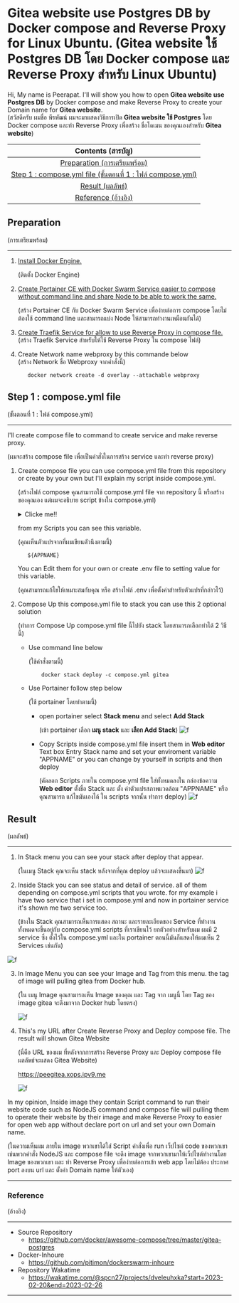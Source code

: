 # Gitea website use Postgres DB by Docker compose and Reverse Proxy for Linux Ubuntu. (Gitea website ใช้ Postgres DB โดย Docker compose และ Reverse Proxy สำหรับ Linux Ubuntu)

Hi, My name is Peerapat. I'll will show you how to open **Gitea website use Postgres DB** by Docker compose and make Reverse Proxy to create your Domain name for **Gitea website**.         
(สวัสดีครับ ผมชื่อ พีรพัฒน์ ผมจะมาแสดงวิธีการเปิด **Gitea website ใช้ Postgres** โดย Docker compose และทำ Reverse Proxy เพื่อสร้าง ชื่อโดเมน ของคุณเองสำหรับ **Gitea website**)

|**Contents (สารบัญ)**|
| :-: |
| [Preparation (การเตรียมพร้อม)](#preparation) |
|[Step 1 : compose.yml file (ขั้นตอนที่ 1 : ไฟล์ compose.yml)](#step-1--composeyml-file)|
|[Result (ผลลัพธ์)](#result)|
|[Reference (อ้างอิง)](#reference)|

## Preparation 
(การเตรียมพร้อม)

---
1. [Install Docker Engine.](https://github.com/pitimon/dockerswarm-inhoure) 

     (ติดตั้ง Docker Engine)
2. [Create Portainer CE with Docker Swarm Service easier to compose without command line and share Node to be able to work the same.](https://github.com/pitimon/dockerswarm-inhoure) 

     (สร้าง Portainer CE กับ Docker Swarm Service เพื่อง่ายต่อการ compose โดยไม่ต้องใช้ command line และสามารถแบ่ง Node ให้สามารถทำงานเหมือนกันได้)
3. [Create Traefik Service for allow to use Reverse Proxy in compose file.](https://github.com/pitimon/dockerswarm-inhoure/tree/main/ep03-traefik)  
(สร้าง Traefik Service สำหรับให้ใช้ Reverse Proxy ใน compose ไฟล์)
4. Create Network name webproxy by this commande below      
(สร้าง Network ชื่อ Webproxy จากคำสั่งนี้)

          docker network create -d overlay --attachable webproxy
## Step 1 : compose.yml file 
(ขั้นตอนที่ 1 : ไฟล์ compose.yml)

---
I'll create compose file to command to create service and make reverse proxy. 

(ผมจะสร้าง compose file เพื่อเป็นคำสั่งในการสร้าง service และทำ reverse proxy)
1. Create compose file you can use compose.yml file from this repository or create by your own but I'll explain my script inside compose.yml. 

     (สร้างไฟล์ compose คุณสามารถใช้ compose.yml file จาก repository นี้ หรือสร้างของคุณเอง แต่ผมจะอธิบาย script ข้างใน compose.yml)
     <details>
     <summary>Clicke me!!</summary>

     ```ruby
     version: '3.3' # Declare compose version(ประกาศ compose version)
     services: # Declare to create services (ประกาศที่จะสร้าง services)
     gitea: # Declare gitea services (ประกาศ gitea services)
     image: gitea/gitea:latest # Pull tag of gitea latest version (ดึง tag ของ gitea version ล่าสุด)
     networks: # Declare networks for gitea services (ประกาศ networks ที่จะใช้สำหรับ gitea) 
          - webproxy # network name webproxy (network ชื่อ webproxy)
     environment: # Declare environment (ประกาศตัวแปรสภาพแวดล้อมของ Services)
          - DB_TYPE=postgres # Set Database type is postgres (ใช้ Database ชนิดคือ postgres)
          - DB_HOST=db:5432 # Set Hostname db from db service and port 5432 (ใช้ชื่อ Host ว่า db จาก db service และ ใช้ port 5432)
          - DB_NAME=gitea # Set Database name is gitea (ตั้งชื่อ Database ว่า gitea)
          - DB_USER=gitea # Set Database username is gitea (ตั้ง username ว่า gitea)
          - DB_PASSWD=gitea # Set Database password is gitea (ตั้ง password ว่า gitea)
          - PORT=3000 # Set gitea use port 3000 (ตั้งให้ gitea ใช้ port 3000)
     restart: always # Set restart service always(ตั้งให้ restart service ตลอดเวลา)
     volumes: # Declare volumes tag (ประกาศที่จะตั้ง tag ให้ volumes)
          - /var/run/docker.sock:/var/run/docker.sock # Create volume tag Docker socket path (สร้าง tag volume สำหรับที่อยู่ Docker socket)
          - git_data:/data  # Create volume tag for git data (สร้าง tag volume สำหรับที่อยู่ git data)
     logging: # Create logging (สร้างการเก็บ log)
          driver: json-file # Declare driver for logging type json (ประกาศการเก็บ log แบบ json)
     deploy: # Declare deploy (ประกาศ การ Deploy)
          replicas: 1 # set 1 replicas (ตั้งการทำ deploy แค่ 1 ครั้ง)
          labels: # Declare labels to create Reverse Proxy (ประกาศที่จะสร้าง label สำหรับทำ Revers Proxy)
          - traefik.docker.network=webproxy # Set network for Traefik (ตั้ง network สำหรับ Traefik)
          - traefik.enable=true # Enable Traefik (เปิดใช้ Traefik)
          - traefik.http.routers.${APPNAME}-https.entrypoints=websecure # Set Entrypoint (ตั้งการเริ่มต้นประมวลผล)
          - traefik.http.routers.${APPNAME}-https.rule=Host("${APPNAME}.xops.ipv9.me") # Set Hostdomain for open gitea website (ตั้ง Hostdomain สำหรับเข้าใช้ gitea website)
          - traefik.http.services.${APPNAME}.loadbalancer.server.port=3000 # Set port for loadbalance (ตั้ง Port สำหรับทำ loadbalance)
          resources: # Declare resources for deploy (ประกาศทรัพยากรสำหรับการ deploy)
          reservations: # Declare resources reservations (ประกาศการจองทรัพยากร) 
               cpus: '0.1' # Use CPU 1 Core (ใช้ CPU 1 Core)
               memory: 10M # Use Memory 10 Megabyte (ใช้หน่วยความจำ 10 Megabyte)
          limits: # Declare resources limits (ประกาศการจำกัดทรัพยากร)
               cpus: '0.4' # Limit CPU 4 Core (จำกัด CPU 1 Core)
               memory: 250M # Limit Memory 250 Megabyte (จำกัดหน่วยความจำ 250 Megabyte)
     db: # Declare db services (ประกาศ db services) 
     image: postgres:alpine # Pull tag of postgres alpine version (ดึง postgres ของ gitea version alpine) 
     networks: # Declare networks for db services (ประกาศ networks ที่จะใช้สำหรับ db) 
          - webproxy # network name webproxy (network ชื่อ webproxy)
     environment: # Declare environment (ประกาศตัวแปรสภาพแวดล้อมของ Services)
          - POSTGRES_USER=gitea # Set postgres username is gitea (ตั้ง username ว่า gitea)
          - POSTGRES_PASSWORD=gitea # Set postgres password is gitea (ตั้ง password ว่า gitea)
          - POSTGRES_DB=gitea # # Set Database name for postgres is gitea (ตั้งชื่อ Database สำหรับ postgres ว่า gitea)
     restart: always # Set restart service always(ตั้งให้ restart service ตลอดเวลา)
     volumes: # Declare volumes tag (ประกาศที่จะตั้ง tag ให้ volumes)
          - db_data:/var/lib/postgresql/data # Create volume tag for db data (สร้าง tag volume สำหรับที่อยู่ db data)
     expose: # Declare expose (ประกาศการเปิดใช้)
          - 5432 # expose port 5432 (เปิดใช้ Port 5432)
     volumes: # Declare to create volumes (ประกาศที่จะสร้าง volumes)
     db_data: # Create Volumes from db_data tag (สร้าง volume จาก tag db_data )
     git_data: # Create Volumes from git_data tag (สร้าง volume จาก tag git_data )
     networks: # Declare Network (ประกาศการใช้ Network)
     webproxy: # Declare  Network name (ประกาศการใช้ชื่อ Network)
     external: true # set external network (ตั้งการใช้ network จากภายนอกของ service ที่มีอยู่แล้ว)
     ```
     </details>

     from my Scripts you can see this variable.
     
      (คุณเห็นตัวแปรจากที่ผมเขียนตัวนึงตามนี้)

          ${APPNAME}
     You can Edit them for your own or create .env file to setting value for this variable.
     
      (คุณสามารถแก้ไขให้เหมาะสมกับคุณ หรือ สร้างไฟล์ .env เพื่อตั้งค่าสำหรับตัวแปรที่กล่าวไว้)

2. Compose Up this compose.yml file to stack you can use this 2 optional solution 

     (ทำการ Compose Up compose.yml file นี้ไปยัง stack โดยสามารภเลือกทำได้ 2 วิธีนี้)

     - Use command line below 
     
          (ใช้คำสั่งตามนี้)

               docker stack deploy -c compose.yml gitea

     - Use Portainer follow step below 
     
          (ใช้ portainer โดยทำตามนี้)
          - open portainer select **Stack menu** and select **Add Stack** 
          
               (เข้า portainer เลือก **เมนู stack** และ **เลือก Add Stack**)
          ![f](img/openstack.png)
          - Copy Scripts inside compose.yml file insert them in **Web editor** Text box Entry Stack name and set your enviroment variable "APPNAME" or you can change by yourself in scripts and then deploy 
          
               (คัดลอก Scripts ภายใน compose.yml file ใส่ทั้งหมดลงใน กล่องข้อความ **Web editor** ตั้งชื่อ Stack และ ตั้ง ค่าตัวแปรสภาพแวดล้อม "APPNAME" หรือ คุณสามารถ แก้ไขมันเองได้ ใน scripts จากนั้น ทำการ deploy)
          ![f](img/addscripts.png)

## Result 
(ผลลัพธ์)

---
1. In Stack menu you can see your stack after deploy  that appear. 

     (ในเมนู Stack คุณจะเห็น stack หลังจากที่คุณ deploy แล้วจะแสดงขึ้นมา)
![f](img/stackresult.png)
2. Inside Stack you can see status and detail of service. all of them depending on compose.yml scripts that you wrote. for my example i have two service that i set in compose.yml and now in portainer service it's shown me two service too. 

     (ข้างใน Stack คุณสามารถเห็นการแสดง สถานะ และรายละเอียดของ Service ที่ทำงาน ทั้งหมดจะขึ้นอยู่กับ compose.yml scripts ที่เราเขียนไว้ ยกตัวอย่างสำหรับผม ผมมี 2 service ซึ่ง ตั้งไว้ใน compose.yml และใน portainer ตอนนี้มันก็แสดงให้ผมเห็น 2 Services เช่นกัน)

![f](img/services.png)

3. In Image Menu you can see your Image and Tag from this menu. the tag of image will pulling gitea from Docker hub.

     (ใน เมนู Image คุณสามารถเห็น Image ของคุณ และ Tag จาก เมนูนี้ โดย Tag ของ image gitea จะดึงมาจาก Docker hub โดยตรง)

     ![f](img/image.png)
4.  This's my URL after Create Reverse Proxy and Deploy compose file. The result will shown Gitea Website 

     (นี่คือ URL ของผม ที่หลังจากการสร้าง Reverse Proxy และ Deploy compose file ผลลัพธ์จะแสดง Gitea Website)

     https://peegitea.xops.ipv9.me

     ![f](img/webresult.png)


In my opinion, Inside image they contain Script command to run their website code such as NodeJS command and compose file will pulling them to operate their website by their image and make Reverse Proxy to easier for open web app without declare port on url and set your own Domain name.

(ในความเห็นผม ภายใน image พวกเขาได้ใส่ Script คำสั่งเพื่อ run เว็ปไซต์ code ของพวกเขาเช่นพวกคำสั่ง NodeJS และ compose file จะดึง image จากพวกเขามาให้เว็ปไซต์ทำงานโดย Image ของพวกเขา และ ทำ Reverse Proxy เพื่อง่ายต่อการเข้า web app โดยไม่ต้อง ประกาศ port ลงบน url และ ตั้งค่า Domain name ให้ตัวเอง)


-----
### Reference 
(อ้างอิง)

---
- Source Repository 
     - https://github.com/docker/awesome-compose/tree/master/gitea-postgres
- Docker-Inhoure
     - https://github.com/pitimon/dockerswarm-inhoure
- Repository Wakatime
     - https://wakatime.com/@spcn27/projects/dveleuhxka?start=2023-02-20&end=2023-02-26

---